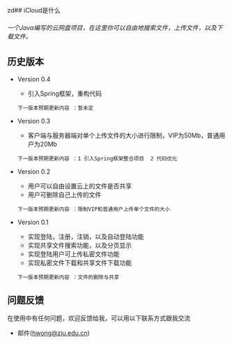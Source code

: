 zd## iCloud是什么

###### 一个Java编写的云网盘项目，在这里你可以自由地搜索文件，上传文件，以及下载文件。


## 历史版本

* Version 0.4
    *  引入Spring框架，重构代码

    `下一版本预期更新内容 ：暂未定`

* Version 0.3
    *  客户端与服务器端对单个上传文件的大小进行限制，VIP为50Mb，普通用户为20Mb

    `下一版本预期更新内容 ：1 引入Spring框架整合项目  2 代码优化`


* Version 0.2
    *  用户可以自由设置云上的文件是否共享
    *  用户可删除自己上传的文件
    
    `下一版本预期更新内容 ：限制VIP和普通用户上传单个文件的大小`

* Version 0.1
    *  实现登陆，注册，注销，以及自动登陆功能
    *  实现共享文件搜索功能，以及分页显示
    *  实现登陆用户可上传私密文件功能
    *  实现私密文件下载和共享文件下载功能

    `下一版本预期更新内容 ：文件的删除与共享`


## 问题反馈
在使用中有任何问题，欢迎反馈给我，可以用以下联系方式跟我交流

* 邮件(hwong@zju.edu.cn)

